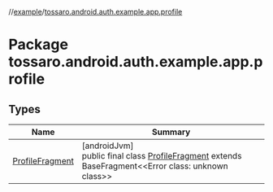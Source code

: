 //[example](../../index.md)/[tossaro.android.auth.example.app.profile](index.md)

# Package tossaro.android.auth.example.app.profile

## Types

| Name | Summary |
|---|---|
| [ProfileFragment](-profile-fragment/index.md) | [androidJvm]<br>public final class [ProfileFragment](-profile-fragment/index.md) extends BaseFragment&lt;&lt;Error class: unknown class&gt;&gt; |
